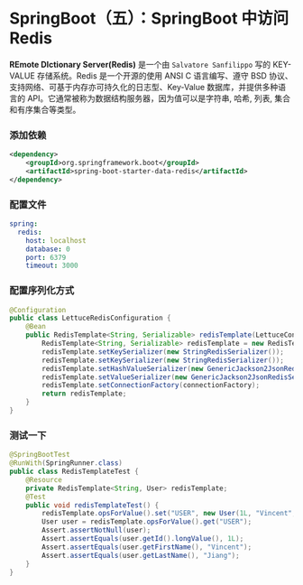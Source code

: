 # SpringBoot（五）：SpringBoot 中访问 Redis
**REmote DIctionary Server(Redis)** 是一个由 `Salvatore Sanfilippo` 写的 KEY-VALUE 存储系统。Redis 是一个开源的使用 ANSI C 语言编写、遵守 BSD 协议、支持网络、可基于内存亦可持久化的日志型、Key-Value 数据库，并提供多种语言的 API。它通常被称为数据结构服务器，因为值可以是字符串, 哈希, 列表, 集合和有序集合等类型。

### 添加依赖
```xml
<dependency>
    <groupId>org.springframework.boot</groupId>
    <artifactId>spring-boot-starter-data-redis</artifactId>
</dependency>
```

### 配置文件
```yml
spring:
  redis:
    host: localhost
    database: 0
    port: 6379
    timeout: 3000
```

### 配置序列化方式
```java
@Configuration
public class LettuceRedisConfiguration {
    @Bean
    public RedisTemplate<String, Serializable> redisTemplate(LettuceConnectionFactory connectionFactory) {
        RedisTemplate<String, Serializable> redisTemplate = new RedisTemplate<>();
        redisTemplate.setKeySerializer(new StringRedisSerializer());
        redisTemplate.setKeySerializer(new StringRedisSerializer());
        redisTemplate.setHashValueSerializer(new GenericJackson2JsonRedisSerializer());
        redisTemplate.setValueSerializer(new GenericJackson2JsonRedisSerializer());
        redisTemplate.setConnectionFactory(connectionFactory);
        return redisTemplate;
    }
}
```

### 测试一下
```java
@SpringBootTest
@RunWith(SpringRunner.class)
public class RedisTemplateTest {
    @Resource
    private RedisTemplate<String, User> redisTemplate;
    @Test
    public void redisTemplateTest() {
        redisTemplate.opsForValue().set("USER", new User(1L, "Vincent", "Jiang"));
        User user = redisTemplate.opsForValue().get("USER");
        Assert.assertNotNull(user);
        Assert.assertEquals(user.getId().longValue(), 1L);
        Assert.assertEquals(user.getFirstName(), "Vincent");
        Assert.assertEquals(user.getLastName(), "Jiang");
    }
}
```